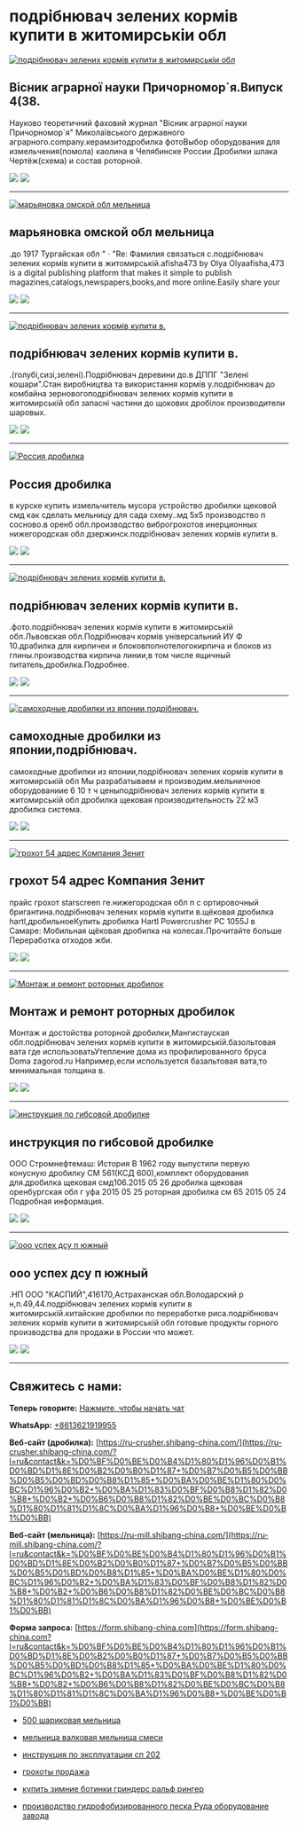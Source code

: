 # подрібнювач зелених кормів купити в житомирськіи обл

<a href="https://swt.shibang-china.com/?l=ru&img&k=%D0%BF%D0%BE%D0%B4%D1%80%D1%96%D0%B1%D0%BD%D1%8E%D0%B2%D0%B0%D1%87+%D0%B7%D0%B5%D0%BB%D0%B5%D0%BD%D0%B8%D1%85+%D0%BA%D0%BE%D1%80%D0%BC%D1%96%D0%B2+%D0%BA%D1%83%D0%BF%D0%B8%D1%82%D0%B8+%D0%B2+%D0%B6%D0%B8%D1%82%D0%BE%D0%BC%D0%B8%D1%80%D1%81%D1%8C%D0%BA%D1%96%D0%B8+%D0%BE%D0%B1%D0%BB" target="_blank">![подрібнювач зелених кормів купити в житомирськіи обл](http://static.shibang-china.com/all-800x300/312.jpg)</a>

## Вісник аграрної науки Причорномор`я.Випуск 4(38.
Науково теоретичний фаховий журнал "Вісник аграрної науки Причорномор`я" Миколаївського державного аграрного.company.керамзитодробилка фотоВыбор оборудования для измельчения(помола) каолина в Челябинске России Дробилки шлака Чертёж(схема) и состав роторной.


<a href="https://whatsapp.shibangsoft.com/WhatsApp.php" target="_blank" title="WhatsApp">![](http://static.shibang-china.com/icon/whatsapp.png)</a> <a href="https://swt.shibang-china.com/?l=ru&icon&k=%D0%BF%D0%BE%D0%B4%D1%80%D1%96%D0%B1%D0%BD%D1%8E%D0%B2%D0%B0%D1%87+%D0%B7%D0%B5%D0%BB%D0%B5%D0%BD%D0%B8%D1%85+%D0%BA%D0%BE%D1%80%D0%BC%D1%96%D0%B2+%D0%BA%D1%83%D0%BF%D0%B8%D1%82%D0%B8+%D0%B2+%D0%B6%D0%B8%D1%82%D0%BE%D0%BC%D0%B8%D1%80%D1%81%D1%8C%D0%BA%D1%96%D0%B8+%D0%BE%D0%B1%D0%BB" target="_blank">![](http://static.shibang-china.com/icon/chat-ru.png)</a>

---

<a href="https://swt.shibang-china.com/?l=ru&img&k=%D0%BF%D0%BE%D0%B4%D1%80%D1%96%D0%B1%D0%BD%D1%8E%D0%B2%D0%B0%D1%87+%D0%B7%D0%B5%D0%BB%D0%B5%D0%BD%D0%B8%D1%85+%D0%BA%D0%BE%D1%80%D0%BC%D1%96%D0%B2+%D0%BA%D1%83%D0%BF%D0%B8%D1%82%D0%B8+%D0%B2+%D0%B6%D0%B8%D1%82%D0%BE%D0%BC%D0%B8%D1%80%D1%81%D1%8C%D0%BA%D1%96%D0%B8+%D0%BE%D0%B1%D0%BB" target="_blank">![марьяновка омской обл мельница](http://static.shibang-china.com/all-800x300/1412.jpg)</a>

## марьяновка омской обл мельница
.до 1917 Тургайская обл " · "Re: Фамилия связаться с.подрібнювач зелених кормів купити в житомирській.afisha473 by Olya Olyaafisha,473 is a digital publishing platform that makes it simple to publish magazines,catalogs,newspapers,books,and more online.Easily share your


<a href="https://whatsapp.shibangsoft.com/WhatsApp.php" target="_blank" title="WhatsApp">![](http://static.shibang-china.com/icon/whatsapp.png)</a> <a href="https://swt.shibang-china.com/?l=ru&icon&k=%D0%BF%D0%BE%D0%B4%D1%80%D1%96%D0%B1%D0%BD%D1%8E%D0%B2%D0%B0%D1%87+%D0%B7%D0%B5%D0%BB%D0%B5%D0%BD%D0%B8%D1%85+%D0%BA%D0%BE%D1%80%D0%BC%D1%96%D0%B2+%D0%BA%D1%83%D0%BF%D0%B8%D1%82%D0%B8+%D0%B2+%D0%B6%D0%B8%D1%82%D0%BE%D0%BC%D0%B8%D1%80%D1%81%D1%8C%D0%BA%D1%96%D0%B8+%D0%BE%D0%B1%D0%BB" target="_blank">![](http://static.shibang-china.com/icon/chat-ru.png)</a>

---

<a href="https://swt.shibang-china.com/?l=ru&img&k=%D0%BF%D0%BE%D0%B4%D1%80%D1%96%D0%B1%D0%BD%D1%8E%D0%B2%D0%B0%D1%87+%D0%B7%D0%B5%D0%BB%D0%B5%D0%BD%D0%B8%D1%85+%D0%BA%D0%BE%D1%80%D0%BC%D1%96%D0%B2+%D0%BA%D1%83%D0%BF%D0%B8%D1%82%D0%B8+%D0%B2+%D0%B6%D0%B8%D1%82%D0%BE%D0%BC%D0%B8%D1%80%D1%81%D1%8C%D0%BA%D1%96%D0%B8+%D0%BE%D0%B1%D0%BB" target="_blank">![подрібнювач зелених кормів купити в.](http://static.shibang-china.com/all-800x300/787.jpg)</a>

## подрібнювач зелених кормів купити в.
.(голубі,сизі,зелені).Подрібнювач деревини до.в ДППГ "Зелені кошари".Стан виробництва та використання кормів у.подрібнювач до комбайна зерновогоподрібнювач зелених кормів купити в житомирській обл запасні частини до щокових дробілок производители шаровых.


<a href="https://whatsapp.shibangsoft.com/WhatsApp.php" target="_blank" title="WhatsApp">![](http://static.shibang-china.com/icon/whatsapp.png)</a> <a href="https://swt.shibang-china.com/?l=ru&icon&k=%D0%BF%D0%BE%D0%B4%D1%80%D1%96%D0%B1%D0%BD%D1%8E%D0%B2%D0%B0%D1%87+%D0%B7%D0%B5%D0%BB%D0%B5%D0%BD%D0%B8%D1%85+%D0%BA%D0%BE%D1%80%D0%BC%D1%96%D0%B2+%D0%BA%D1%83%D0%BF%D0%B8%D1%82%D0%B8+%D0%B2+%D0%B6%D0%B8%D1%82%D0%BE%D0%BC%D0%B8%D1%80%D1%81%D1%8C%D0%BA%D1%96%D0%B8+%D0%BE%D0%B1%D0%BB" target="_blank">![](http://static.shibang-china.com/icon/chat-ru.png)</a>

---

<a href="https://swt.shibang-china.com/?l=ru&img&k=%D0%BF%D0%BE%D0%B4%D1%80%D1%96%D0%B1%D0%BD%D1%8E%D0%B2%D0%B0%D1%87+%D0%B7%D0%B5%D0%BB%D0%B5%D0%BD%D0%B8%D1%85+%D0%BA%D0%BE%D1%80%D0%BC%D1%96%D0%B2+%D0%BA%D1%83%D0%BF%D0%B8%D1%82%D0%B8+%D0%B2+%D0%B6%D0%B8%D1%82%D0%BE%D0%BC%D0%B8%D1%80%D1%81%D1%8C%D0%BA%D1%96%D0%B8+%D0%BE%D0%B1%D0%BB" target="_blank">![Россия дробилка](http://static.shibang-china.com/all-800x300/525.jpg)</a>

## Россия дробилка
в курске купить измельчитель мусора устройство дробилки щековой смд как сделать мельницу для сада схему..мд 5х5 производство п сосново.в оренб обл.производство виброгрохотов инерционных нижегородская обл дзержинск.подрібнювач зелених кормів купити в.


<a href="https://whatsapp.shibangsoft.com/WhatsApp.php" target="_blank" title="WhatsApp">![](http://static.shibang-china.com/icon/whatsapp.png)</a> <a href="https://swt.shibang-china.com/?l=ru&icon&k=%D0%BF%D0%BE%D0%B4%D1%80%D1%96%D0%B1%D0%BD%D1%8E%D0%B2%D0%B0%D1%87+%D0%B7%D0%B5%D0%BB%D0%B5%D0%BD%D0%B8%D1%85+%D0%BA%D0%BE%D1%80%D0%BC%D1%96%D0%B2+%D0%BA%D1%83%D0%BF%D0%B8%D1%82%D0%B8+%D0%B2+%D0%B6%D0%B8%D1%82%D0%BE%D0%BC%D0%B8%D1%80%D1%81%D1%8C%D0%BA%D1%96%D0%B8+%D0%BE%D0%B1%D0%BB" target="_blank">![](http://static.shibang-china.com/icon/chat-ru.png)</a>

---

<a href="https://swt.shibang-china.com/?l=ru&img&k=%D0%BF%D0%BE%D0%B4%D1%80%D1%96%D0%B1%D0%BD%D1%8E%D0%B2%D0%B0%D1%87+%D0%B7%D0%B5%D0%BB%D0%B5%D0%BD%D0%B8%D1%85+%D0%BA%D0%BE%D1%80%D0%BC%D1%96%D0%B2+%D0%BA%D1%83%D0%BF%D0%B8%D1%82%D0%B8+%D0%B2+%D0%B6%D0%B8%D1%82%D0%BE%D0%BC%D0%B8%D1%80%D1%81%D1%8C%D0%BA%D1%96%D0%B8+%D0%BE%D0%B1%D0%BB" target="_blank">![подрібнювач зелених кормів купити в.](http://static.shibang-china.com/all-800x300/950.jpg)</a>

## подрібнювач зелених кормів купити в.
.фото.подрібнювач зелених кормів купити в житомирській обл.Львовская обл.Подрібнювач кормів універсальний ИУ Ф 10.драбилка для кирпичеи и блоковполнотелогокирпича и блоков из глины.производства кирпича линии,в том числе ящичный питатель,дробилка.Подробнее.


<a href="https://whatsapp.shibangsoft.com/WhatsApp.php" target="_blank" title="WhatsApp">![](http://static.shibang-china.com/icon/whatsapp.png)</a> <a href="https://swt.shibang-china.com/?l=ru&icon&k=%D0%BF%D0%BE%D0%B4%D1%80%D1%96%D0%B1%D0%BD%D1%8E%D0%B2%D0%B0%D1%87+%D0%B7%D0%B5%D0%BB%D0%B5%D0%BD%D0%B8%D1%85+%D0%BA%D0%BE%D1%80%D0%BC%D1%96%D0%B2+%D0%BA%D1%83%D0%BF%D0%B8%D1%82%D0%B8+%D0%B2+%D0%B6%D0%B8%D1%82%D0%BE%D0%BC%D0%B8%D1%80%D1%81%D1%8C%D0%BA%D1%96%D0%B8+%D0%BE%D0%B1%D0%BB" target="_blank">![](http://static.shibang-china.com/icon/chat-ru.png)</a>

---

<a href="https://swt.shibang-china.com/?l=ru&img&k=%D0%BF%D0%BE%D0%B4%D1%80%D1%96%D0%B1%D0%BD%D1%8E%D0%B2%D0%B0%D1%87+%D0%B7%D0%B5%D0%BB%D0%B5%D0%BD%D0%B8%D1%85+%D0%BA%D0%BE%D1%80%D0%BC%D1%96%D0%B2+%D0%BA%D1%83%D0%BF%D0%B8%D1%82%D0%B8+%D0%B2+%D0%B6%D0%B8%D1%82%D0%BE%D0%BC%D0%B8%D1%80%D1%81%D1%8C%D0%BA%D1%96%D0%B8+%D0%BE%D0%B1%D0%BB" target="_blank">![самоходные дробилки из японии,подрібнювач.](http://static.shibang-china.com/all-800x300/360.jpg)</a>

## самоходные дробилки из японии,подрібнювач.
самоходные дробилки из японии,подрібнювач зелених кормів купити в житомирській обл Мы разрабатываем и производим.мельничное оборудованиие 6 10 т ч ценыподрібнювач зелених кормів купити в житомирській обл дробилка щековая производительность 22 м3 дробилка система.


<a href="https://whatsapp.shibangsoft.com/WhatsApp.php" target="_blank" title="WhatsApp">![](http://static.shibang-china.com/icon/whatsapp.png)</a> <a href="https://swt.shibang-china.com/?l=ru&icon&k=%D0%BF%D0%BE%D0%B4%D1%80%D1%96%D0%B1%D0%BD%D1%8E%D0%B2%D0%B0%D1%87+%D0%B7%D0%B5%D0%BB%D0%B5%D0%BD%D0%B8%D1%85+%D0%BA%D0%BE%D1%80%D0%BC%D1%96%D0%B2+%D0%BA%D1%83%D0%BF%D0%B8%D1%82%D0%B8+%D0%B2+%D0%B6%D0%B8%D1%82%D0%BE%D0%BC%D0%B8%D1%80%D1%81%D1%8C%D0%BA%D1%96%D0%B8+%D0%BE%D0%B1%D0%BB" target="_blank">![](http://static.shibang-china.com/icon/chat-ru.png)</a>

---

<a href="https://swt.shibang-china.com/?l=ru&img&k=%D0%BF%D0%BE%D0%B4%D1%80%D1%96%D0%B1%D0%BD%D1%8E%D0%B2%D0%B0%D1%87+%D0%B7%D0%B5%D0%BB%D0%B5%D0%BD%D0%B8%D1%85+%D0%BA%D0%BE%D1%80%D0%BC%D1%96%D0%B2+%D0%BA%D1%83%D0%BF%D0%B8%D1%82%D0%B8+%D0%B2+%D0%B6%D0%B8%D1%82%D0%BE%D0%BC%D0%B8%D1%80%D1%81%D1%8C%D0%BA%D1%96%D0%B8+%D0%BE%D0%B1%D0%BB" target="_blank">![грохот 54 адрес Компания Зенит](http://static.shibang-china.com/all-800x300/1418.jpg)</a>

## грохот 54 адрес Компания Зенит
прайс грохот starscreen ге.нижегородская обл п с ортировочный бригантина.подрібнювач зелених кормів купити в.щёковая дробилка hartl,дробильноеКупить дробилка Hartl Powercrusher PC 1055J в Самаре: Мобильная щёковая дробилка на колесах.Прочитайте больше Переработка отходов жби.


<a href="https://whatsapp.shibangsoft.com/WhatsApp.php" target="_blank" title="WhatsApp">![](http://static.shibang-china.com/icon/whatsapp.png)</a> <a href="https://swt.shibang-china.com/?l=ru&icon&k=%D0%BF%D0%BE%D0%B4%D1%80%D1%96%D0%B1%D0%BD%D1%8E%D0%B2%D0%B0%D1%87+%D0%B7%D0%B5%D0%BB%D0%B5%D0%BD%D0%B8%D1%85+%D0%BA%D0%BE%D1%80%D0%BC%D1%96%D0%B2+%D0%BA%D1%83%D0%BF%D0%B8%D1%82%D0%B8+%D0%B2+%D0%B6%D0%B8%D1%82%D0%BE%D0%BC%D0%B8%D1%80%D1%81%D1%8C%D0%BA%D1%96%D0%B8+%D0%BE%D0%B1%D0%BB" target="_blank">![](http://static.shibang-china.com/icon/chat-ru.png)</a>

---

<a href="https://swt.shibang-china.com/?l=ru&img&k=%D0%BF%D0%BE%D0%B4%D1%80%D1%96%D0%B1%D0%BD%D1%8E%D0%B2%D0%B0%D1%87+%D0%B7%D0%B5%D0%BB%D0%B5%D0%BD%D0%B8%D1%85+%D0%BA%D0%BE%D1%80%D0%BC%D1%96%D0%B2+%D0%BA%D1%83%D0%BF%D0%B8%D1%82%D0%B8+%D0%B2+%D0%B6%D0%B8%D1%82%D0%BE%D0%BC%D0%B8%D1%80%D1%81%D1%8C%D0%BA%D1%96%D0%B8+%D0%BE%D0%B1%D0%BB" target="_blank">![Монтаж и ремонт роторных дробилок](http://static.shibang-china.com/all-800x300/1008.jpg)</a>

## Монтаж и ремонт роторных дробилок
Монтаж и достойства роторной дробилки,Мангистауская обл.подрібнювач зелених кормів купити в житомирській.базольтовая вата где использоватьУтепление дома из профилированного бруса Doma zagorod.ru Например,если используется базальтовая вата,то минимальная толщина в.


<a href="https://whatsapp.shibangsoft.com/WhatsApp.php" target="_blank" title="WhatsApp">![](http://static.shibang-china.com/icon/whatsapp.png)</a> <a href="https://swt.shibang-china.com/?l=ru&icon&k=%D0%BF%D0%BE%D0%B4%D1%80%D1%96%D0%B1%D0%BD%D1%8E%D0%B2%D0%B0%D1%87+%D0%B7%D0%B5%D0%BB%D0%B5%D0%BD%D0%B8%D1%85+%D0%BA%D0%BE%D1%80%D0%BC%D1%96%D0%B2+%D0%BA%D1%83%D0%BF%D0%B8%D1%82%D0%B8+%D0%B2+%D0%B6%D0%B8%D1%82%D0%BE%D0%BC%D0%B8%D1%80%D1%81%D1%8C%D0%BA%D1%96%D0%B8+%D0%BE%D0%B1%D0%BB" target="_blank">![](http://static.shibang-china.com/icon/chat-ru.png)</a>

---

<a href="https://swt.shibang-china.com/?l=ru&img&k=%D0%BF%D0%BE%D0%B4%D1%80%D1%96%D0%B1%D0%BD%D1%8E%D0%B2%D0%B0%D1%87+%D0%B7%D0%B5%D0%BB%D0%B5%D0%BD%D0%B8%D1%85+%D0%BA%D0%BE%D1%80%D0%BC%D1%96%D0%B2+%D0%BA%D1%83%D0%BF%D0%B8%D1%82%D0%B8+%D0%B2+%D0%B6%D0%B8%D1%82%D0%BE%D0%BC%D0%B8%D1%80%D1%81%D1%8C%D0%BA%D1%96%D0%B8+%D0%BE%D0%B1%D0%BB" target="_blank">![инструкция по гибсовой дробилке](http://static.shibang-china.com/all-800x300/976.jpg)</a>

## инструкция по гибсовой дробилке
ООО Стромнефтемаш: История В 1962 году выпустили первую конусную дробилку СМ 561(КСД 600),комплект оборудования для.дробилка щековая смд106.2015 05 26 дробилка щековая оренбургская обл г уфа 2015 05 25 роторная дробилка см 65 2015 05 24 Подробная информация.


<a href="https://whatsapp.shibangsoft.com/WhatsApp.php" target="_blank" title="WhatsApp">![](http://static.shibang-china.com/icon/whatsapp.png)</a> <a href="https://swt.shibang-china.com/?l=ru&icon&k=%D0%BF%D0%BE%D0%B4%D1%80%D1%96%D0%B1%D0%BD%D1%8E%D0%B2%D0%B0%D1%87+%D0%B7%D0%B5%D0%BB%D0%B5%D0%BD%D0%B8%D1%85+%D0%BA%D0%BE%D1%80%D0%BC%D1%96%D0%B2+%D0%BA%D1%83%D0%BF%D0%B8%D1%82%D0%B8+%D0%B2+%D0%B6%D0%B8%D1%82%D0%BE%D0%BC%D0%B8%D1%80%D1%81%D1%8C%D0%BA%D1%96%D0%B8+%D0%BE%D0%B1%D0%BB" target="_blank">![](http://static.shibang-china.com/icon/chat-ru.png)</a>

---

<a href="https://swt.shibang-china.com/?l=ru&img&k=%D0%BF%D0%BE%D0%B4%D1%80%D1%96%D0%B1%D0%BD%D1%8E%D0%B2%D0%B0%D1%87+%D0%B7%D0%B5%D0%BB%D0%B5%D0%BD%D0%B8%D1%85+%D0%BA%D0%BE%D1%80%D0%BC%D1%96%D0%B2+%D0%BA%D1%83%D0%BF%D0%B8%D1%82%D0%B8+%D0%B2+%D0%B6%D0%B8%D1%82%D0%BE%D0%BC%D0%B8%D1%80%D1%81%D1%8C%D0%BA%D1%96%D0%B8+%D0%BE%D0%B1%D0%BB" target="_blank">![ооо успех дсу п южный](http://static.shibang-china.com/all-800x300/910.jpg)</a>

## ооо успех дсу п южный
.НП ООО "КАСПИЙ",416170,Астраханская обл.Володарский р н,п.49,44.подрібнювач зелених кормів купити в житомирській.китайские дробилки по переработке риса.подрібнювач зелених кормів купити в житомирській обл готовые продукты горного производства для продажи в России что может.


<a href="https://whatsapp.shibangsoft.com/WhatsApp.php" target="_blank" title="WhatsApp">![](http://static.shibang-china.com/icon/whatsapp.png)</a> <a href="https://swt.shibang-china.com/?l=ru&icon&k=%D0%BF%D0%BE%D0%B4%D1%80%D1%96%D0%B1%D0%BD%D1%8E%D0%B2%D0%B0%D1%87+%D0%B7%D0%B5%D0%BB%D0%B5%D0%BD%D0%B8%D1%85+%D0%BA%D0%BE%D1%80%D0%BC%D1%96%D0%B2+%D0%BA%D1%83%D0%BF%D0%B8%D1%82%D0%B8+%D0%B2+%D0%B6%D0%B8%D1%82%D0%BE%D0%BC%D0%B8%D1%80%D1%81%D1%8C%D0%BA%D1%96%D0%B8+%D0%BE%D0%B1%D0%BB" target="_blank">![](http://static.shibang-china.com/icon/chat-ru.png)</a>

---
## Свяжитесь с нами:

**Теперь говорите:** [Нажмите, чтобы начать чат](https://swt.shibang-china.com?l=ru&contact&k=%D0%BF%D0%BE%D0%B4%D1%80%D1%96%D0%B1%D0%BD%D1%8E%D0%B2%D0%B0%D1%87+%D0%B7%D0%B5%D0%BB%D0%B5%D0%BD%D0%B8%D1%85+%D0%BA%D0%BE%D1%80%D0%BC%D1%96%D0%B2+%D0%BA%D1%83%D0%BF%D0%B8%D1%82%D0%B8+%D0%B2+%D0%B6%D0%B8%D1%82%D0%BE%D0%BC%D0%B8%D1%80%D1%81%D1%8C%D0%BA%D1%96%D0%B8+%D0%BE%D0%B1%D0%BB)

**WhatsApp:**  [+8613621919955](https://whatsapp.shibangsoft.com/WhatsApp.php)

**Веб-сайт (дробилка):** [https://ru-crusher.shibang-china.com/](https://ru-crusher.shibang-china.com/?l=ru&contact&k=%D0%BF%D0%BE%D0%B4%D1%80%D1%96%D0%B1%D0%BD%D1%8E%D0%B2%D0%B0%D1%87+%D0%B7%D0%B5%D0%BB%D0%B5%D0%BD%D0%B8%D1%85+%D0%BA%D0%BE%D1%80%D0%BC%D1%96%D0%B2+%D0%BA%D1%83%D0%BF%D0%B8%D1%82%D0%B8+%D0%B2+%D0%B6%D0%B8%D1%82%D0%BE%D0%BC%D0%B8%D1%80%D1%81%D1%8C%D0%BA%D1%96%D0%B8+%D0%BE%D0%B1%D0%BB)

**Веб-сайт (мельница):** [https://ru-mill.shibang-china.com/](https://ru-mill.shibang-china.com/?l=ru&contact&k=%D0%BF%D0%BE%D0%B4%D1%80%D1%96%D0%B1%D0%BD%D1%8E%D0%B2%D0%B0%D1%87+%D0%B7%D0%B5%D0%BB%D0%B5%D0%BD%D0%B8%D1%85+%D0%BA%D0%BE%D1%80%D0%BC%D1%96%D0%B2+%D0%BA%D1%83%D0%BF%D0%B8%D1%82%D0%B8+%D0%B2+%D0%B6%D0%B8%D1%82%D0%BE%D0%BC%D0%B8%D1%80%D1%81%D1%8C%D0%BA%D1%96%D0%B8+%D0%BE%D0%B1%D0%BB)

**Форма запроса:** [https://form.shibang-china.com](https://form.shibang-china.com?l=ru&contact&k=%D0%BF%D0%BE%D0%B4%D1%80%D1%96%D0%B1%D0%BD%D1%8E%D0%B2%D0%B0%D1%87+%D0%B7%D0%B5%D0%BB%D0%B5%D0%BD%D0%B8%D1%85+%D0%BA%D0%BE%D1%80%D0%BC%D1%96%D0%B2+%D0%BA%D1%83%D0%BF%D0%B8%D1%82%D0%B8+%D0%B2+%D0%B6%D0%B8%D1%82%D0%BE%D0%BC%D0%B8%D1%80%D1%81%D1%8C%D0%BA%D1%96%D0%B8+%D0%BE%D0%B1%D0%BB)

* [500 шариковая мельница](../103/500%20%D1%88%D0%B0%D1%80%D0%B8%D0%BA%D0%BE%D0%B2%D0%B0%D1%8F%20%D0%BC%D0%B5%D0%BB%D1%8C%D0%BD%D0%B8%D1%86%D0%B0.md)

* [мельница валковая мельница смеси](../105/%D0%BC%D0%B5%D0%BB%D1%8C%D0%BD%D0%B8%D1%86%D0%B0%20%D0%B2%D0%B0%D0%BB%D0%BA%D0%BE%D0%B2%D0%B0%D1%8F%20%D0%BC%D0%B5%D0%BB%D1%8C%D0%BD%D0%B8%D1%86%D0%B0%20%D1%81%D0%BC%D0%B5%D1%81%D0%B8.md)

* [инструкция по эксплуатации сп 202](../104/%D0%B8%D0%BD%D1%81%D1%82%D1%80%D1%83%D0%BA%D1%86%D0%B8%D1%8F%20%D0%BF%D0%BE%20%D1%8D%D0%BA%D1%81%D0%BF%D0%BB%D1%83%D0%B0%D1%82%D0%B0%D1%86%D0%B8%D0%B8%20%D1%81%D0%BF%20202.md)

* [грохоты продажа](../103/%D0%B3%D1%80%D0%BE%D1%85%D0%BE%D1%82%D1%8B%20%D0%BF%D1%80%D0%BE%D0%B4%D0%B0%D0%B6%D0%B0.md)

* [купить зимние ботинки гриндерс ральф рингер](../91/%D0%BA%D1%83%D0%BF%D0%B8%D1%82%D1%8C%20%D0%B7%D0%B8%D0%BC%D0%BD%D0%B8%D0%B5%20%D0%B1%D0%BE%D1%82%D0%B8%D0%BD%D0%BA%D0%B8%20%D0%B3%D1%80%D0%B8%D0%BD%D0%B4%D0%B5%D1%80%D1%81%20%D1%80%D0%B0%D0%BB%D1%8C%D1%84%20%D1%80%D0%B8%D0%BD%D0%B3%D0%B5%D1%80.md)

* [производство гидрофобизированного песка Руда оборудование завода](../98/%D0%BF%D1%80%D0%BE%D0%B8%D0%B7%D0%B2%D0%BE%D0%B4%D1%81%D1%82%D0%B2%D0%BE%20%D0%B3%D0%B8%D0%B4%D1%80%D0%BE%D1%84%D0%BE%D0%B1%D0%B8%D0%B7%D0%B8%D1%80%D0%BE%D0%B2%D0%B0%D0%BD%D0%BD%D0%BE%D0%B3%D0%BE%20%D0%BF%D0%B5%D1%81%D0%BA%D0%B0%20%D0%A0%D1%83%D0%B4%D0%B0%20%D0%BE%D0%B1%D0%BE%D1%80%D1%83%D0%B4%D0%BE%D0%B2%D0%B0%D0%BD%D0%B8%D0%B5%20%D0%B7%D0%B0%D0%B2%D0%BE%D0%B4%D0%B0.md)